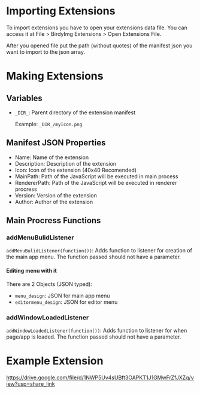 # Importing Extensions

To import extensions you have to open your extensions data file. You can access it at File > BirdyImg Extensions > Open Extensions File.

After you opened file put the path (without quotes) of the manifest json you want to import to the json array.

# Making Extensions
## Variables
* `_DIR_`: Parent directory of the extension manifest

  Example: `_DIR_/myIcon.png`
## Manifest JSON Properties
* Name: Name of the extension
* Description: Description of the extension
* Icon: Icon of the extension (40x40 Recomended)
* MainPath: Path of the JavaScript will be executed in main process
* RendererPath: Path of the JavaScript will be executed in renderer procress
* Version: Version of the extension
* Author: Author of the extension

## Main Procress Functions
### addMenuBulidListener
`addMenuBulidListener(function())`: Adds function to listener for creation of the main app menu. The function passed should not have a parameter.
#### Editing menu with it
There are 2 Objects (JSON typed):
* `menu_design`: JSON for main app menu
* `editormenu_design`: JSON for editor menu
### addWindowLoadedListener
`addWindowLoadedListener(function())`: Adds function to listener for when page/app is loaded. The function passed should not have a parameter.

# Example Extension
https://drive.google.com/file/d/1NWP5Uv4sUBft3OAPKT1J1GMwFrZfJXZq/view?usp=share_link
